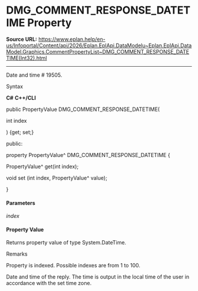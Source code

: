 # DMG_COMMENT_RESPONSE_DATETIME Property

**Source URL:** https://www.eplan.help/en-us/Infoportal/Content/api/2026/Eplan.EplApi.DataModelu~Eplan.EplApi.DataModel.Graphics.CommentPropertyList~DMG_COMMENT_RESPONSE_DATETIME(Int32).html

---

Date and time # 19505.

Syntax

**C#**
**C++/CLI**


public PropertyValue DMG_COMMENT_RESPONSE_DATETIME( 

   int index

) {get; set;}

public:

property PropertyValue^ DMG_COMMENT_RESPONSE_DATETIME {

   PropertyValue^ get(int index);

   void set (int index, PropertyValue^ value);

}


#### Parameters

*index*

#### Property Value

Returns property value of type System.DateTime.

Remarks

Property is indexed. Possible indexes are from 1 to 100.

Date and time of the reply. The time is output in the local time of the user in accordance with the set time zone.

